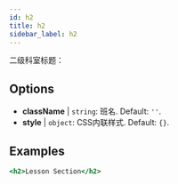 ```yaml
---
id: h2
title: h2
sidebar_label: h2
---
```


二级科室标题：

## Options

* __className__ | `string`: 班名. Default: `''`.
* __style__ | `object`: CSS内联样式. Default: `{}`.


## Examples

```jsx live
<h2>Lesson Section</h2>
```

